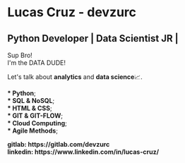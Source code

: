 # Lucas Cruz - devzurc
## Python Developer | Data Scientist JR |
<p>
  Sup Bro!<br>
  I'm the DATA DUDE!
</p>
<p>
  Let's talk about <b>analytics</b> and <b>data science</b>📈.
</p>
<p>
  <b>* Python</b>;<br>
  <b>* SQL  & NoSQL</b>;<br>
  <b>* HTML & CSS</b>;<br>
  <b>* GIT  & GIT-FLOW</b>;<br>
  <b>* Cloud Computing</b>;<br>
  <b>* Agile Methods</b>;<br>
</p>
<b>gitlab: https://gitlab.com/devzurc</b><br>
<b>linkedin: https://www.linkedin.com/in/lucas-cruz/</b>

  
